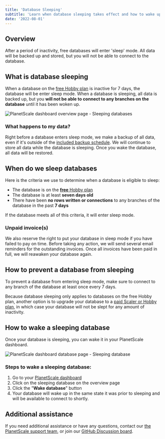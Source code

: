 ```yaml
---
title: 'Database Sleeping'
subtitle: 'Learn when database sleeping takes effect and how to wake up a sleeping database.'
date: '2022-08-01'
---
```


## Overview

After a period of inactivity, free databases will enter 'sleep' mode. All data will be backed up and stored, but you will not be able to connect to the database.

## What is database sleeping

When a database on the [free Hobby plan](/docs/concepts/billing#planetscale-plans) is inactive for 7 days, the database will be enter sleep mode. When a database is sleeping, all data is backed up, but you **will not be able to connect to any branches on the database** until it has been woken up.

![PlanetScale dashboard overview page - Sleeping databases](/assets/docs/concepts/database-sleeping/databases.png)

### What happens to my data?

Right before a database enters sleep mode, we make a backup of all data, even if it's outside of the [included backup schedule](/docs/concepts/back-up-and-restore). We will continue to store all data while the database is sleeping. Once you wake the database, all data will be restored.

## When do we sleep databases

Here is the criteria we use to determine when a database is eligible to sleep:

- The database is on the [**free** Hobby plan](/docs/concepts/billing#planetscale-plans)
- The database is at least **seven days old**
- There have been **no rows written or connections** to any branches of the database in the past **7 days**

If the database meets all of this criteria, it will enter sleep mode.

### Unpaid invoice(s)

We also reserve the right to put your database in sleep mode if you have failed to pay on time. Before taking any action, we will send several email reminders for the outstanding invoices. Once all invoices have been paid in full, we will reawaken your database again.

## How to prevent a database from sleeping

To prevent a database from entering sleep mode, make sure to connect to any branch of the database at least once every 7 days.

Because database sleeping only applies to databases on the free Hobby plan, another option is to upgrade your database to a [paid Scaler or Hobby plan](/docs/concepts/billing#planetscale-plans), in which case your database will not be slept for any amount of inactivity.

## How to wake a sleeping database

Once your database is sleeping, you can wake it in your PlanetScale dashboard.

![PlanetScale dashboard database page - Sleeping database](/assets/docs/concepts/database-sleeping/database.png?v2)

### Steps to wake a sleeping database:

1. Go to your [PlanetScale dashboard](https://app.planetscale.com)
2. Click on the sleeping database on the overview page
3. Click the "**Wake database**" button
4. Your database will wake up in the same state it was prior to sleeping and will be available to connect to shortly.

## Additional assistance

If you need additional assistance or have any questions, contact our [the PlanetScale support team](https://support.planetscale.com), or join our [GitHub Discussion board](https://github.com/planetscale/discussion/discussions).
